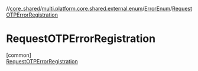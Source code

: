 //[core_shared](../../../../index.md)/[multi.platform.core.shared.external.enum](../../index.md)/[ErrorEnum](../index.md)/[RequestOTPErrorRegistration](index.md)

# RequestOTPErrorRegistration

[common]\
[RequestOTPErrorRegistration](index.md)
